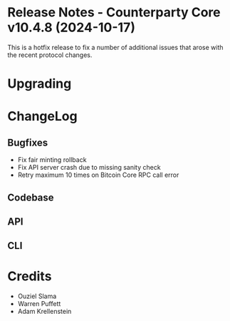 # Release Notes - Counterparty Core v10.4.8 (2024-10-17)

This is a hotfix release to fix a number of additional issues that arose with the recent protocol changes.

# Upgrading

# ChangeLog

## Bugfixes

- Fix fair minting rollback
- Fix API server crash due to missing sanity check
- Retry maximum 10 times on Bitcoin Core RPC call error

## Codebase

## API

## CLI



# Credits

* Ouziel Slama
* Warren Puffett
* Adam Krellenstein
